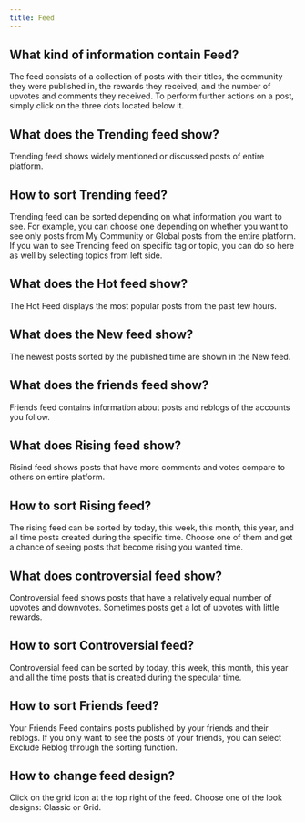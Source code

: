 ```yaml
---
title: Feed
---
```


## What kind of information contain Feed?

The feed consists of a collection of posts with their titles, the community they were published in, the rewards they received, and the number of upvotes and comments they received. To perform further actions on a post, simply click on the three dots located below it.

## What does the Trending feed show?

Trending feed shows widely mentioned or discussed posts of entire platform.

## How to sort Trending feed?

Trending feed can be sorted depending on what information you want to see. For example, you can choose one depending on whether you want to see only posts from My Community or Global posts from the entire platform. If you wan to see Trending feed on specific tag or topic, you can do so here as well by selecting topics from left side.

## What does the Hot feed show?

The Hot Feed displays the most popular posts from the past few hours.

## What does the New feed show?

The newest posts sorted by the published time are shown in the New feed.

## What does the friends feed show?

Friends feed contains information about posts and reblogs of the accounts you follow.

## What does Rising feed show?

Risind feed shows posts that have more comments and votes compare to others on entire platform.

## How to sort Rising feed?

The rising feed can be sorted by today, this week, this month, this year, and all time posts created during the specific time. Choose one of them and get a chance of seeing posts that become rising you wanted time.

## What does controversial feed show?

Controversial feed shows posts that have a relatively equal number of upvotes and downvotes. Sometimes posts get a lot of upvotes with little rewards.

## How to sort Controversial feed?

Controversial feed can be sorted by today, this week, this month, this year and all the time posts that is created during the specular time.

## How to sort Friends feed?

Your Friends Feed contains posts published by your friends and their reblogs. If you only want to see the posts of your friends, you can select Exclude Reblog through the sorting function.

## How to change feed design?

Click on the grid icon at the top right of the feed. Choose one of the look designs: Classic or Grid.
